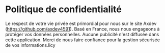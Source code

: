 # Politique de confidentialité

Le respect de votre vie privée est primordial pour nous sur le site Axdev (https://github.com/axdev4591). Basé en France, nous nous engageons à protéger vos données personnelles. Aucune publicité n'est diffusée dans cette application. Merci de nous faire confiance pour la gestion sécurisée de vos informations.licy
